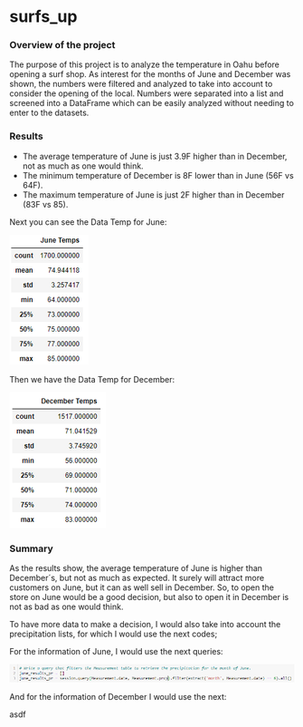 # surfs_up

### Overview of the project
The purpose of this project is to analyze the temperature in Oahu before opening a surf shop. As interest for the months of June and December was shown, the numbers were filtered and analyzed to take into account to consider the opening of the local. Numbers were separated into a list and screened into a DataFrame which can be easily analyzed without needing to enter to the datasets. 

### Results
- The average temperature of June is just 3.9F higher than in December, not as much as one would think. 
- The minimum temperature of December is 8F lower than in June (56F vs 64F).
- The maximum temperature of June is just 2F higher than in December (83F vs 85).

Next you can see the Data Temp for June:

![](https://github.com/JoseLuisMontemayor/surfs_up/blob/main/june_temps.PNG)

Then we have the Data Temp for December: 

![](https://github.com/JoseLuisMontemayor/surfs_up/blob/main/december_temps.PNG)

### Summary

As the results show, the average temperature of June is higher than December´s, but not as much as expected. It surely will attract more customers on June, but it can as well sell in December. So, to open the store on June would be a good decision, but also to open it in December is not as bad as one would think. 

To have more data to make a decision, I would also take into account the precipitation lists, for which I would use the next codes;

For the information of June, I would use the next queries:

![](https://github.com/JoseLuisMontemayor/surfs_up/blob/main/precip_june.PNG)

And for the information of December I would use the next:

asdf

